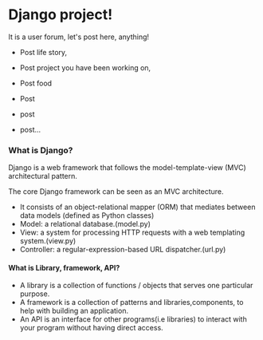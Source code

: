 # Django project! 
It is a user forum, let's post here, anything!
* Post life story, 
* Post project you have been working on,
* Post food

* Post
* post
* post...

### What is Django? 
Django is a web framework that follows the model-template-view (MVC) architectural pattern.


The core Django framework can be seen as an MVC architecture.
* It consists of an object-relational mapper (ORM) that mediates between data models (defined as Python classes)
* Model:  a relational database.(model.py)
* View:   a system for processing HTTP requests with a web templating system.(view.py)
* Controller: a regular-expression-based URL dispatcher.(url.py)

#### What is Library, framework, API?  
* A library is a collection of functions / objects that serves one particular purpose.
* A framework is a collection of patterns and libraries,components, to help with building an application.
* An API is an interface for other programs(i.e libraries) to interact with your program without having direct access.

